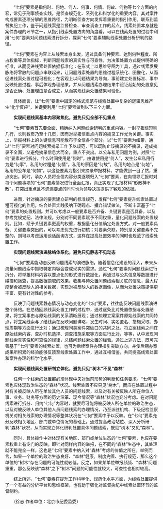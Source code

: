 　　“七何”要素是指何时、何地、何人、何事、何情、何故、何物等七个方面的内容，常见于刑事侦查实践，是侦查规范化、系列化和科学化的重要内容。其对案件构成要素逐项分解的思维路径，为明晰侦查方向发挥着重要的指引作用。联系到监督执纪工作，鉴于问题线索是监督检查、审查调查工作的起点，线索处置本身就是案件办理的环节之一，从指引线索处置方向的角度看，可以在线索处置的过程中利用“七何”要素对问题线索进行拆分，探索“七何”要素辅助线索处置分析研判的路径。

　　“七何”要素在内容上从线索本身出发，通过具备何种要素、达到何种程度、所占权重等具体指标，判断问题线索的真实性与可查性，为决策处置方式提供明确的标准，从而促进线索处置依据标准化；在形式上以思维导图为工具，通过线索发展脉络将零散的问题点串联起来，让问题线索处置的思维过程系统化、图像化，从而促进线索处置过程可视化；在客观上以问题结果为导向，事前建立处置标准、事中反映处置过程、事后体现办理结果，并从问题线索办理结果中验证起始的处置意见是否正确、处置理由是否成立，从而实现线索处置结果可验化。

　　具体而言，让“七何”要素中固定的格式规范与线索处置中复杂的逻辑思维产生“化学反应”，关键要利用“七何”要素做到以下三个方面。

　　**实现问题线索基本内容聚焦化，避免只见全部不见重点**

　　“七何”要素首先要全面、精确纳入问题线索研判的重点内容。一封举报信短则几行，长则数页乃至十几页，因而对举报信重点内容的摘录工作尤为关键。事实上，举报材料上的关键信息可能散布于全信各个部分。以“七何”要素为纽带，通过“七何”要素对问题线索摘录工作予以规范，可以既防止该摘录的不摘录，造成摘录不全面，又避免摘录信息大而全，重点不突出。以公车私用问题为例，对照“七何”要素进行拆分，什么时间使用是“何时”，由谁使用是“何人”，发生公车私用行为是“何事”，私用的过程是“何情”，私用的原因是“何故”，私用的地点是“何地”，私用的公车是“何物”。以这些要素为指引来摘录举报材料，才能做到一目了然，重点突出。同时，承办人员将全信内容分类逐项归入“七何”要素，在向领导汇报时对每个问题事项的“七何”要素情况进行全面汇报，真正实现了汇报材料“形散神不散”，在突出重点且不遗漏要点的同时也为领导决策提供了客观的依据。

　　进而，针对摘录的要素建立研判的标准规范，发挥“七何”要素提升线索处置过程可视化的作用，结合处置实践吸纳正确观点、摒弃错误做法，不断丰富基于“七何”要素的处置规则。并可以考虑以一般要素是否齐备、关键要素是否具备，以及参考党规党纪、法律法规，分别对不同要素赋予不同权重，量化问题线索的处置规则。比如，赋予关键要素更高的权重，根据量化分值确定处置方式。对一般要素具备、关键要素突出的，可以考虑优先进行初核；对要素欠缺，特别是关键要素不完整的，则可以考虑运用谈话函询方式，这样在提高处置效率的同时也规范了线索处置工作。

　　**实现问题线索演进脉络体系化，避免只见静态不见动态**

　　“七何”要素能动态反映问题线索的演进脉络。随着信息化建设的深入，未来从海量问题线索中抓取特定内容会变成现实的需求。通过“七何”要素对问题线索进行拆分，将举报材料内容以要点化的形式进行数据化，再通过与公共信息等数据进行碰撞和筛查，提高数据摘取的效果，收集与待处置问题线索相关联的信息，最大程度整合被反映人的相关数据，实现对被反映人的数据画像，从而为处置决策提供更丰富、更有针对性的参考。

　　反映了问题线索静态情况与动态变化的“七何”要素，往往能反映问题线索演进整个脉络。在总结回顾线索处置工作的过程中，通过逐条比对处置依据与处置结果，将立案事由与原始线索的关系清晰展现；通过梳理立案案件原始线索的共同特点，将立案线索与了结线索在反映问题详略、发生时间、实名匿名、措施采取、办理周期等方面进行比对；通过梳理同类案件突破口的共同之处，将立案线索之间在原始线索内容、查办时机选择、调查措施采取等方面进行比对，等等，从中发现问题线索真实性和可查性的规律，总结问题线索处置的经验。通过上述方法，既可完善基于“七何”要素的线索处置，也可为后续案件办理指引突破方向，并使后期办案成果所积累的经验能够反馈至线索处置工作中，通过互相借鉴，共同提高线索处置和案件办理的科学化水平。

　　**实现问题线索处置研判立体化，避免只见“树木”不见“森林”**

　　任何一个线索的处置都必须体现中央对当前形势的判断和任务要求。“七何”要素也应体现政治生态的“森林”状况。线索处置不应只见“树木”，而应在处置过程中对有关被反映人所在单位其他人员的问题线索，以及对有关被反映人所在单位人事、业务、财务等方面的历史沿革、现今情况等“森林”状况也充分考虑。在对问题线索进行拆分、归纳“七何”内容时，就要尽可能将被反映人所在单位的政治生态，以及对被反映人单位其他人员问题线索的办理情况，乃至派驻机构、下级纪检监察机关对相关线索的办理情况等整体状况在“七何”要素中予以反映。在“七何”要素充分反映相关地区、部门或单位情况的基础上，通过提高政治站位、深入分析研判“森林”状况，从而实现立体化研判处置具体问题线索，既见“树木”又见“森林”。

　　同时，具体操作中对体现有关地区、部门或单位生态的“七何”要素，也应在要素权重上有专门的反映。即针对同样内容的举报，在不同的“森林”生态中，其处理就不能完全一样，这也是“七何”要素中纳入对“森林”考虑的价值之所在。举例而言，如果一个单位的政治生态良好、“森林”健康，制度完善、执行规范，那么这个单位的“树木”存在问题的可能性就较低。反之，如果某单位举报频频、“森林”问题重重，那么反映该“森林”之下“树木”问题的可能性就较大，可查性也相对较高。

　　综上所述，“七何”要素在提升工作科学化、规范化水平方面，为线索处置提供了一个有益的分析平台和思维框架，也有助于强化对监督执纪中线索处置环节的监督制约。

　　（徐志 作者单位：北京市纪委监委）